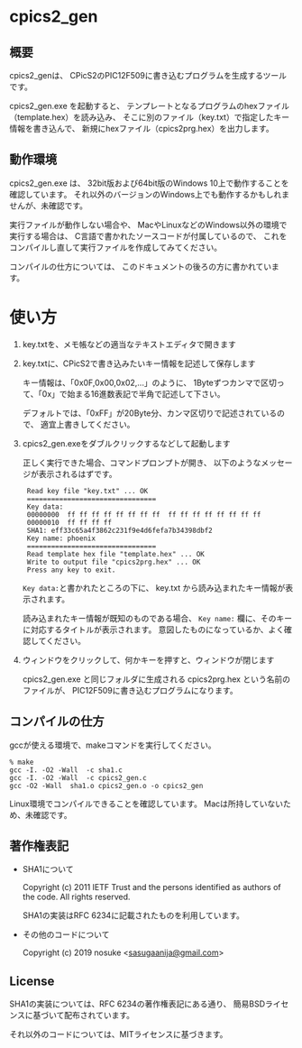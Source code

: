 # cpics2_gen

## 概要

cpics2_genは、
CPicS2のPIC12F509に書き込むプログラムを生成するツールです。

cpics2_gen.exe を起動すると、
テンプレートとなるプログラムのhexファイル（template.hex）を読み込み、
そこに別のファイル（key.txt）で指定したキー情報を書き込んで、
新規にhexファイル（cpics2prg.hex）を出力します。

## 動作環境

cpics2_gen.exe は、
32bit版および64bit版のWindows 10上で動作することを確認しています。
それ以外のバージョンのWindows上でも動作するかもしれませんが、未確認です。

実行ファイルが動作しない場合や、
MacやLinuxなどのWindows以外の環境で実行する場合は、
C言語で書かれたソースコードが付属しているので、
これをコンパイルし直して実行ファイルを作成してみてください。

コンパイルの仕方については、
このドキュメントの後ろの方に書かれています。

# 使い方

1. key.txtを、メモ帳などの適当なテキストエディタで開きます

1. key.txtに、CPicS2で書き込みたいキー情報を記述して保存します

      キー情報は、「0x0F,0x00,0x02,...」のように、
      1Byteずつカンマで区切って、「0x」で始まる16進数表記で半角で記述して下さい。

      デフォルトでは、「0xFF」が20Byte分、カンマ区切りで記述されているので、
      適宜上書きしてください。

1. cpics2_gen.exeをダブルクリックするなどして起動します

      正しく実行できた場合、コマンドプロンプトが開き、
      以下のようなメッセージが表示されるはずです。

        Read key file "key.txt" ... OK
        ================================
        Key data:
        00000000  ff ff ff ff ff ff ff ff  ff ff ff ff ff ff ff ff
        00000010  ff ff ff ff
        SHA1: eff33c65a4f3862c231f9e4d6fefa7b34398dbf2
        Key name: phoenix
        ================================
        Read template hex file "template.hex" ... OK
        Write to output file "cpics2prg.hex" ... OK
        Press any key to exit.

      `Key data:`と書かれたところの下に、
      key.txt から読み込まれたキー情報が表示されます。
  
      読み込まれたキー情報が既知のものである場合、
      `Key name:` 欄に、そのキーに対応するタイトルが表示されます。
      意図したものになっているか、よく確認してください。  

1. ウィンドウをクリックして、何かキーを押すと、ウィンドウが閉じます

      cpics2_gen.exe と同じフォルダに生成される
      cpics2prg.hex という名前のファイルが、
      PIC12F509に書き込むプログラムになります。


## コンパイルの仕方

gccが使える環境で、makeコマンドを実行してください。

    % make
    gcc -I. -O2 -Wall  -c sha1.c
    gcc -I. -O2 -Wall  -c cpics2_gen.c
    gcc -O2 -Wall  sha1.o cpics2_gen.o -o cpics2_gen

Linux環境でコンパイルできることを確認しています。
Macは所持していないため、未確認です。


## 著作権表記

- SHA1について

  Copyright (c) 2011 IETF Trust and the persons identified as authors of the code. All rights reserved.

  SHA1の実装はRFC 6234に記載されたものを利用しています。

- その他のコードについて

  Copyright (c) 2019 nosuke <<sasugaanija@gmail.com>>


## License

SHA1の実装については、RFC 6234の著作権表記にある通り、
簡易BSDライセンスに基づいて配布されています。

それ以外のコードについては、MITライセンスに基づきます。



